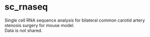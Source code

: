 # sc_rnaseq
Single cell RNA sequence analysis for bilateral common carotid artery stenosis surgery for mouse model. </br>
Data is not shared.